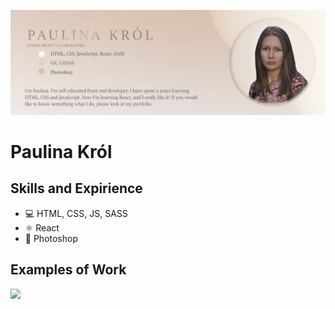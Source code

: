 ![I am GitHub Readme Generator's creator](https://github.com/paukrol/paukrol/blob/main/banner-git.jpg)


# Paulina Król

## Skills and Expirience 
* 💻 HTML, CSS, JS, SASS
* ⚛ React
* 📱 Photoshop

## Examples of Work
<a href="http://google.com"><img src="https://github.com/paukrol/paukrol/blob/main/planner-app-gif-high.gif" width="640"></a>
